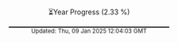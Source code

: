 <p align="center">
⏳Year Progress (2.33 %)<br>
▁▁▁▁▁▁▁▁▁▁▁▁▁▁▁▁▁▁▁▁▁▁▁▁▁▁▁▁▁▁ <br>
<sub>Updated: Thu, 09 Jan 2025 12:04:03 GMT</sub>
</p>


